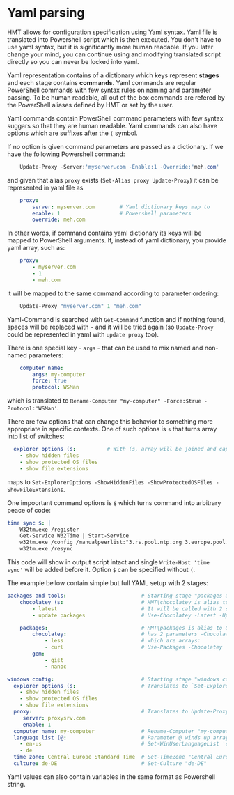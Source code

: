 # Yaml parsing

HMT allows for configuration specification using Yaml syntax. Yaml file is translated into Powershell script which is then executed. You don't have to use yaml syntax, but it is significantly more human readable. If you later change your mind, you can continue using and modifying translated script directly so you can never be locked into yaml.

Yaml representation contains of a dictionary which keys represent **stages** and each stage contains **commands**. Yaml commands are regular PowerShell commands with few syntax rules on naming and parameter passing. To be human readable, all out of the box commands are refered by the PowerShell aliases defined by HMT or set by the user.

Yaml commands contain PowerShell command parameters with few syntax suggars so that they are human readable. Yaml commands can also have options which are suffixes after the `(` symbol. 

If no option is given command parameters are passed as a dictionary. If we have the following Powershell command:

```powershell
    Update-Proxy -Server:'myserver.com -Enable:1 -Override:'meh.com'
```
and given that alias `proxy` exists (`Set-Alias proxy Update-Proxy`) it can be represented in yaml file as

```yaml
    proxy:
        server: myserver.com        # Yaml dictionary keys map to
        enable: 1                   # Powershell parameters
        override: meh.com
```

In other words, if command contains yaml dictionary its keys will be mapped to PowerShell arguments. If, instead of yaml dictionary, you provide yaml array, such as:

```yaml
    proxy:
        - myserver.com     
        - 1
        - meh.com
```
it will be mapped to the same command according to parameter ordering:

```powershell
    Update-Proxy "myserver.com" 1 "meh.com"
```

Yaml-Command is searched with `Get-Command` function and if nothing found, spaces will be replaced with `-` and it will be tried again (so `Update-Proxy` could be represented in yaml with `update proxy` too).

There is one special key - `args` - that can be used to mix named and non-named parameters:

```yaml
    computer name:
        args: my-computer
        force: true
        protocol: WSMan
```
which is translated to `Rename-Computer "my-computer" -Force:$true -Protocol:'WSMan'`.

There are few options that can change this behavior to something more appropriate in specific contexts. One of such options is `s` that turns array into list of switches:

```yaml
  explorer options (s:          # With (s, array will be joined and capitalized
    - show hidden files        
    - show protected OS files
    - show file extensions
```
maps to `Set-ExplorerOptions -ShowHiddenFiles -ShowProtectedOSFiles -ShowFileExtensions`. 

One impoortant command options is `$` which turns command into arbitrary peace of code:

```yaml
time sync $: |
    W32tm.exe /register
    Get-Service W32Time | Start-Service
    w32tm.exe /config /manualpeerlist:"3.rs.pool.ntp.org 3.europe.pool.ntp.org" /syncfromflags:manual /update
    w32tm.exe /resync
```
This code will show in output script intact and single `Write-Host 'time sync'` will be added before it. 
Option `$` can be specified without `(`.

The example bellow contain simple but full YAML setup with 2 stages:

```yaml
packages and tools:                        # Starting stage "packages and tools"
    chocolatey (s:                         # HMT\chocolatey is alias to Use-Chocolatey
        - latest                           # It will be called with 2 switch parameters
        - update packages                  # Use-Chocolatey -Latest -UpdatePackages

    packages:                              # HMT\packages is alias to Use-Packages and it
        chocolatey:                        # has 2 parameters -Chocolatey and -Gem
            - less                         # which are arrays:
            - curl                         # Use-Packages -Chocolatey 'less','curl' -Gem 'gist','nanoc'
        gem:
            - gist
            - nanoc

windows config:                            # Starting stage "windows config"
  explorer options (s:                     # Translates to `Set-ExplorerOptions` with switches
    - show hidden files
    - show protected OS files
    - show file extensions
  proxy:                                   # Translates to Update-Proxy -Server proxysrv.com -Enable 1
     server: proxysrv.com
     enable: 1
  computer name: my-computer               # Rename-Computer "my-computer"
  language list (@:                        # Parameter @ winds up array to first argumente so this is
    - en-us                                # Set-WinUserLanguageList 'enu-us','de'
    - de
  time zone: Central Europe Standard Time  # Set-TimeZone "Central Europe Standard Time"
  culture: de-DE                           # Set-Culture "de-DE"
```

Yaml values can also contain variables in the same format as Powershell string.
